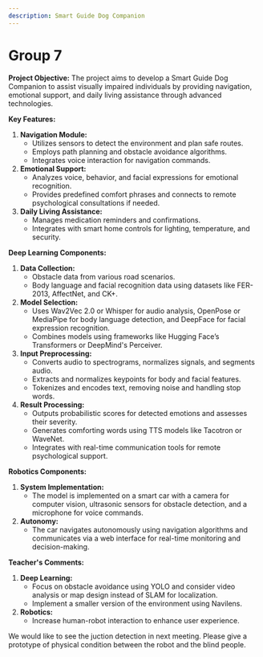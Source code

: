 ```yaml
---
description: Smart Guide Dog Companion
---
```


# Group 7

**Project Objective:** The project aims to develop a Smart Guide Dog Companion to assist visually impaired individuals by providing navigation, emotional support, and daily living assistance through advanced technologies.

**Key Features:**

1. **Navigation Module:**
   * Utilizes sensors to detect the environment and plan safe routes.
   * Employs path planning and obstacle avoidance algorithms.
   * Integrates voice interaction for navigation commands.
2. **Emotional Support:**
   * Analyzes voice, behavior, and facial expressions for emotional recognition.
   * Provides predefined comfort phrases and connects to remote psychological consultations if needed.
3. **Daily Living Assistance:**
   * Manages medication reminders and confirmations.
   * Integrates with smart home controls for lighting, temperature, and security.

**Deep Learning Components:**

1. **Data Collection:**
   * Obstacle data from various road scenarios.
   * Body language and facial recognition data using datasets like FER-2013, AffectNet, and CK+.
2. **Model Selection:**
   * Uses Wav2Vec 2.0 or Whisper for audio analysis, OpenPose or MediaPipe for body language detection, and DeepFace for facial expression recognition.
   * Combines models using frameworks like Hugging Face’s Transformers or DeepMind's Perceiver.
3. **Input Preprocessing:**
   * Converts audio to spectrograms, normalizes signals, and segments audio.
   * Extracts and normalizes keypoints for body and facial features.
   * Tokenizes and encodes text, removing noise and handling stop words.
4. **Result Processing:**
   * Outputs probabilistic scores for detected emotions and assesses their severity.
   * Generates comforting words using TTS models like Tacotron or WaveNet.
   * Integrates with real-time communication tools for remote psychological support.

**Robotics Components:**

1. **System Implementation:**
   * The model is implemented on a smart car with a camera for computer vision, ultrasonic sensors for obstacle detection, and a microphone for voice commands.
2. **Autonomy:**
   * The car navigates autonomously using navigation algorithms and communicates via a web interface for real-time monitoring and decision-making.

**Teacher's Comments:**

1. **Deep Learning:**
   * Focus on obstacle avoidance using YOLO and consider video analysis or map design instead of SLAM for localization.
   * Implement a smaller version of the environment using Navilens.
2. **Robotics:**
   * Increase human-robot interaction to enhance user experience.

We would like to see the juction detection in next meeting. Please give a prototype of physical condition between the robot and the blind people.&#x20;
